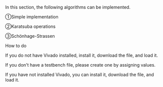 In this section, the following algorithms can be implemented.

①Simple implementation

②Karatsuba operations

③Schönhage-Strassen

How to do

If you do not have Vivado installed, install it, download the file, and load it.

If you don't have a testbench file, please create one by assigning values.

If you have not installed Vivado, you can install it, download the file, and load it.


